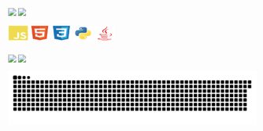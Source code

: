 <div align="center">
<!--   <a href="https://github.com/VictorFerreiraGarcia"> -->
<!--   <img height="150em" src="https://github-readme-stats.vercel.app/api?username=VictorFerreiraGarcia&show_icons=true&theme=great-gatsby&include_all_commits=true&count_private=true"/> -->
<!--   <img height="200em" src="https://github-readme-stats.vercel.app/api/top-langs/?username=VictorFerreiraGarcia&layout=compact&langs_count=7&theme=great-gatsby"/> -->
</div>
<img src="https://i.ibb.co/wpvt4d6/Whats-App-Image-2021-07-06-at-15-26-04.jpg"/>

<img height="200em" src="https://github-readme-stats.vercel.app/api/top-langs/?username=VictorFerreiraGarcia&layout=compact&langs_count=7&theme=great-gatsby"/>


  
  <div style="display: inline_block"><br>
  <img align="center" height="30" width="40" src="https://raw.githubusercontent.com/devicons/devicon/master/icons/javascript/javascript-plain.svg">
  <img align="center" height="30" width="40" src="https://raw.githubusercontent.com/devicons/devicon/master/icons/html5/html5-original.svg">
  <img align="center" height="30" width="40" src="https://raw.githubusercontent.com/devicons/devicon/master/icons/css3/css3-original.svg">
  <img align="center" alt="Rafa-Python" height="30" width="40" src="https://raw.githubusercontent.com/devicons/devicon/master/icons/python/python-original.svg">
  <img align="center" height="30" width="40" src="https://raw.githubusercontent.com/devicons/devicon/master/icons/java/java-plain.svg">
<!--   <img align="right" alt="Rafa-pic" height="150" style="border-radius:50px;" src="https://media.discordapp.net/attachments/639956127056134178/890373478988013628/Publicacoes_Instagram_1_1.png?width=676&height=676"> -->
</div>

##

 <div> 
  <a href="https://www.instagram.com/victorfgarcia_/" target="_blank"><img src="https://img.shields.io/badge/-Instagram-%23E4405F?style=for-the-badge&logo=instagram&logoColor=white" target="_blank"></a>
  <a href = "mailto:victor.garcia@bandtec.com.br"><img src="https://img.shields.io/badge/Microsoft_Outlook-0078D4?style=for-the-badge&logo=microsoft-outlook&logoColor=white" target="_blank"></a>
  
  ![Snake animation](https://github.com/VictorFerreiraGarcia/VictorFerreiraGarcia/blob/output/github-contribution-grid-snake.svg)
 
</div>
 
